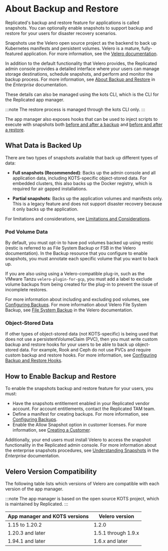 # About Backup and Restore

Replicated's backup and restore feature for applications is called snapshots. You can optionally enable snapshots to support backup and restore for your users for disaster recovery scenarios.

Snapshots use the Velero open source project as the backend to back up Kubernetes manifests and persistent volumes. Velero is a mature, fully-featured application. For more information, see the [Velero documentation](https://velero.io/docs/).

In addition to the default functionality that Velero provides, the Replicated admin console provides a detailed interface where your users can manage storage destinations, schedule snapshots, and perform and monitor the backup process. For more information, see [About Backup and Restore](/enterprise/snapshots-understanding) in the _Enterprise_ documentation.

These details can also be managed using the kots CLI, which is the CLI for the Replicated app manager.

:::note
The restore process is managed through the kots CLI only.
:::

The app manager also exposes hooks that can be used to inject scripts to execute with snapshots both [before and after a backup](snapshots-configuring-backups) and [before and after a restore](../enterprise/snapshots-understanding).

## What Data is Backed Up

There are two types of snapshots available that back up different types of data:

* **Full snapshots (Recommended)**: Backs up the admin console and all application data, including KOTS-specific object-stored data. For embedded clusters, this also backs up the Docker registry, which is required for air gapped installations.

* **Partial snapshots**: Backs up the application volumes and manifests only. This is a legacy feature and does not support disaster recovery because it only backs up the application.

For limitations and considerations, see [Limitations and Considerations](/enterprise/snapshots-understanding#limitations-and-considerations).

### Pod Volume Data

By default, you must opt-in to have pod volumes backed up using restic (restic is referred to as File System Backup or FSB in the Velero documentation). In the Backup resource that you configure to enable snapshots, you must annotate each specific volume that you want to back up.

If you are also using using a Velero-compatible plug-in, such as the VMware Tanzu `velero-plugin-for-gcp`, you must add a label to exclude volume backups from being created for the plug-in to prevent the issue of incomplete restores.

For more information about including and excluding pod volumes, see [Configuring Backups](snapshots-configuring-backups). For more information about Velero File System Backup, see [File System Backup](https://velero.io/docs/v1.10/file-system-backup/) in the Velero documentation.


### Object-Stored Data

If other types of object-stored data (not KOTS-specific) is being used that does not use a persistentVolumeClaim (PVC), then you must write custom backup and restore hooks for your users to be able to back up object-stored data. For example, Rook and Ceph do not use PVCs and require custom backup and restore hooks. For more information, see [Configuring Backup and Restore Hooks](snapshots-hooks).

## How to Enable Backup and Restore

To enable the snapshots backup and restore feature for your users, you must:

- Have the snapshots entitlement enabled in your Replicated vendor account. For account entitlements, contact the Replicated TAM team.
- Define a manifest for creating backups. For more information, see [Configuring Backups](snapshots-configuring-backups).
- Enable the Allow Snapshot option in customer licenses. For more information, see [Creating a Customer](releases-creating-customer).

Additionally, your end users must install Velero to access the snapshot functionality in the Replicated admin console. For more information about the enterprise snapshots procedures, see [Understanding Snapshots](../enterprise/snapshots-understanding) in the _Enterprise_ documentation.

## Velero Version Compatibility

The following table lists which versions of Velero are compatible with each version of the app manager.

:::note
The app manager is based on the open source KOTS project, which is maintained by Replicated.
:::

| App manager and KOTS versions | Velero version |
|------|-------------|
| 1.15 to 1.20.2 | 1.2.0 |
| 1.20.3 and later | 1.5.1 through 1.9.x |
| 1.94.1 and later | 1.6.x and later |
